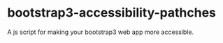 # bootstrap3-accessibility-pathches
A js script for making your bootstrap3 web app more accessible. 
